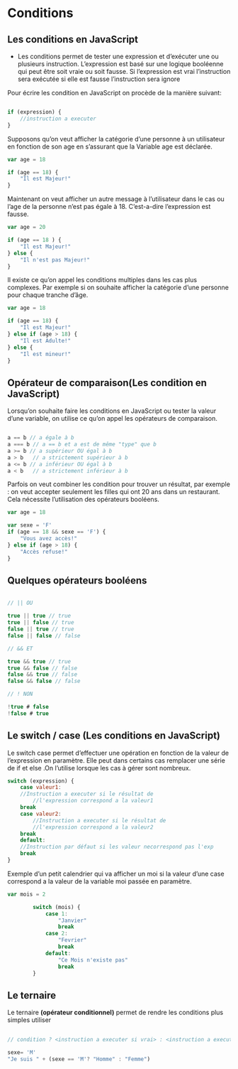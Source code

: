# Conditions


## Les conditions en JavaScript

- Les conditions permet de tester une expression et d’exécuter une ou plusieurs instruction. L’expression est basé sur une logique booléenne qui peut être soit vraie ou soit fausse. Si l’expression est vrai l’instruction sera exécutée si elle est fausse l’instruction sera ignore

Pour écrire les condition en JavaScript on procède de la manière suivant:

```js

if (expression) {
    //instruction a executer
}
```

Supposons qu’on veut afficher la catégorie d’une personne à un utilisateur en fonction de son age en s’assurant que la Variable age est déclarée.
	
```js
var age = 18

if (age == 18) {
    "Il est Majeur!"
}
```

Maintenant on veut afficher un autre message  à l’utilisateur dans le cas ou l’age de la personne n’est pas égale  à 18. C’est-a-dire l’expression est fausse.

```js
var age = 20

if (age == 18 ) {
    "Il est Majeur!"
} else {
    "Il n'est pas Majeur!"
}
```

Il existe ce qu’on appel les conditions multiples dans les cas plus complexes. Par exemple si on souhaite afficher la catégorie d’une personne pour chaque tranche d’âge.

```js
var age = 18

if (age == 18) {
    "Il est Majeur!"
} else if (age > 18) {
    "Il est Adulte!"
} else {
    "Il est mineur!"
}
```

## Opérateur de comparaison(Les condition en JavaScript)

Lorsqu’on souhaite faire les conditions en JavaScript ou tester la valeur d’une variable, on utilise ce qu’on appel les opérateurs de comparaison.

```js

a == b // a égale à b
a === b // a == b et a est de même "type" que b
a >= b // a supérieur OU égal à b
a > b   // a strictement supérieur à b
a <= b // a inférieur OU égal à b
a < b   // a strictement inférieur à b
```

Parfois on veut combiner les condition pour trouver un résultat, par exemple : on veut accepter seulement les filles qui ont 20 ans dans un restaurant. Cela nécessite l’utilisation des opérateurs booléens.
	
```js
var age = 18

var sexe = 'F'
if (age == 18 && sexe == 'F') {
    "Vous avez accès!"
} else if (age > 18) {
    "Accès refuse!"
}
``` 

## Quelques opérateurs booléens


```js

// || OU

true || true // true
true || false // true
false || true // true
false || false // false

// && ET

true && true // true
true && false // false
false && true // false
false && false // false

// ! NON

!true # false
!false # true
```

## Le switch / case (Les conditions en JavaScript)

Le switch case permet d’effectuer une opération en fonction de la valeur de l’expression en paramètre. Elle peut dans certains cas remplacer une série de if et else .On l’utilise lorsque les cas à gérer sont nombreux.

```js	
switch (expression) {
    case valeur1:
    //Instruction a executer si le résultat de 
        //l'expression correspond a la valeur1
    break
    case valeur2:
        //Instruction a executer si le résultat de 
        //l'expression correspond a la valeur2
    break
    default:
    //Instruction par défaut si les valeur necorrespond pas l'exp
    break
}
```


Exemple d’un petit calendrier qui va afficher un moi si la valeur d’une case correspond a la valeur de la variable moi passée en paramètre.

```js	
var mois = 2

        switch (mois) {
            case 1:
                "Janvier"
                break
            case 2:
                "Fevrier"
                break
            default:
                "Ce Mois n'existe pas"
                break
        }
```


## Le ternaire

Le ternaire **(opérateur conditionnel)** permet de rendre les conditions plus simples utiliser

```js
	
// condition ? <instruction a executer si vrai> : <instruction a executer si faux>

sexe= 'M'
"Je suis " + (sexe == 'M'? "Homme" : "Femme")

```